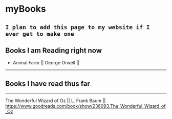 # myBooks

`I plan to add this page to my website if I ever get to make one`
----------------------------------------
## Books I am Reading right now
- Animal Farm || George Orwell || 


----------------------------------------

## Books I have read thus far
-------------------------------
The Wonderful Wizard of Oz || L. Frank Baum || https://www.goodreads.com/book/show/236093.The_Wonderful_Wizard_of_Oz
